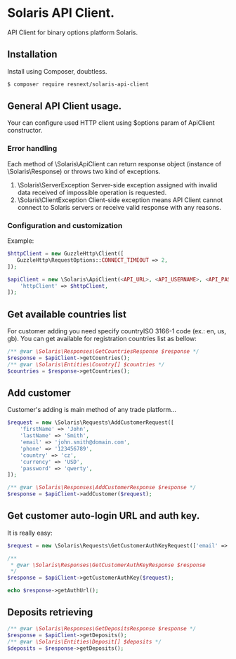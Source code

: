 # Solaris API Client.
API Client for binary options platform Solaris.

## Installation

Install using Composer, doubtless.

```sh
$ composer require resnext/solaris-api-client
```

## General API Client usage.
Your can configure used HTTP client using $options param of ApiClient constructor.

### Error handling

Each method of \Solaris\ApiClient can return response object (instance of \Solaris\Response) or
throws two kind of exceptions.

1. \Solaris\ServerException Server-side exception assigned with invalid data received of impossible operation is requested.
2. \Solaris\ClientException Client-side exception means API Client cannot connect to Solaris servers or receive valid 
response with any reasons.

### Configuration and customization

Example:
```php
$httpClient = new GuzzleHttp\Client([
   GuzzleHttp\RequestOptions::CONNECT_TIMEOUT => 2,
]);

$apiClient = new \Solaris\ApiClient(<API_URL>, <API_USERNAME>, <API_PASSWORD>, [
    'httpClient' => $httpClient,
]);
```

## Get available countries list

For customer adding you need specify countryISO 3166-1 code (ex.: en, us, gb). You can get available for registration
countries list as bellow:

```php
/** @var \Solaris\Responses\GetCountriesResponse $response */
$response = $apiClient->getCountries();
/** @var \Solaris\Entities\Country[] $countries */
$countries = $response->getCountries();
```

## Add customer

Customer's adding is main method of any trade platform...

```php
$request = new \Solaris\Requests\AddCustomerRequest([
    'firstName' => 'John',
    'lastName' => 'Smith',
    'email' => 'john.smith@domain.com',
    'phone' => '123456789',
    'country' => 'cz',
    'currency' => 'USD',
    'password' => 'qwerty',
]);

/** @var \Solaris\Responses\AddCustomerResponse $response */
$response = $apiClient->addCustomer($request);
```

## Get customer auto-login URL and auth key.

It is really easy:

```php
$request = new \Solaris\Requests\GetCustomerAuthKeyRequest(['email' => 'john.smith@domain.com']);

/**
 * @var \Solaris\Responses\GetCustomerAuthKeyResponse $response
 */
$response = $apiClient->getCustomerAuthKey($request);

echo $response->getAuthUrl();
```

## Deposits retrieving

```php
/** @var \Solaris\Responses\GetDepositsResponse $response */
$response = $apiClient->getDeposits();
/** @var \Solaris\Entities\Deposit[] $deposits */
$deposits = $response->getDeposits();
```
